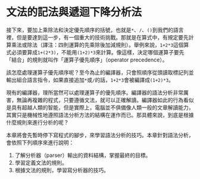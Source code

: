 # 文法的記法與遞迴下降分析法

接下來，要加上乘除法和決定優先順序的括號，也就是`*`、`/`、`()`到我們的語言裡，但是要達到這一步，有一個重大的技術挑戰。那就是在算式中，有規定要先計算乘法或除法（譯注：四則運算的先乘除後加減規則）。舉例來說，`1+2*3`這個算式必須要算成`1+(2*3)`，不能用`(1+2)*3`來計算。像這樣，決定哪個運算子要先「結合」的規則就叫作「運算子優先順序」（operator precedence）。

該怎麼處理運算子優先順序呢？至今為止的編譯器，只會照順序從頭讀取標記列並輸出組合語言指令，如果直接追加`*`或`/`的話，`1+2*3`會被編譯成`(1+2)*3`。

現有的編譯器，理所當然可以處理運算子的優先順序。編譯器的語法分析非常厲害，無論再複雜的程式，只要遵循文法，就可以正確解讀。編譯器如此的行為看似是具有超越人類的智能，但是實際上，電腦並不俱備像人類一般的文章解讀能力，其實只是機械性地遵照語法分析方法的結構在運作而已。那具體來說，到底是根據什麼規則來進行分析的呢？

本章將會先暫時停下寫程式的腳步，來學習語法分析的技巧。本章針對語法分析，會依照下列順序來進行說明：

1. 了解分析器（parser）輸出的資料結構，掌握最終的目標。
2. 學習定義文法的規則。
3. 根據文法的規則，學習寫分析器的技巧。

